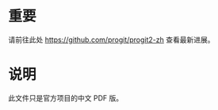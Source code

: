 重要
=============

请前往此处 https://github.com/progit/progit2-zh 查看最新进展。

说明
====

此文件只是官方项目的中文 PDF 版。

